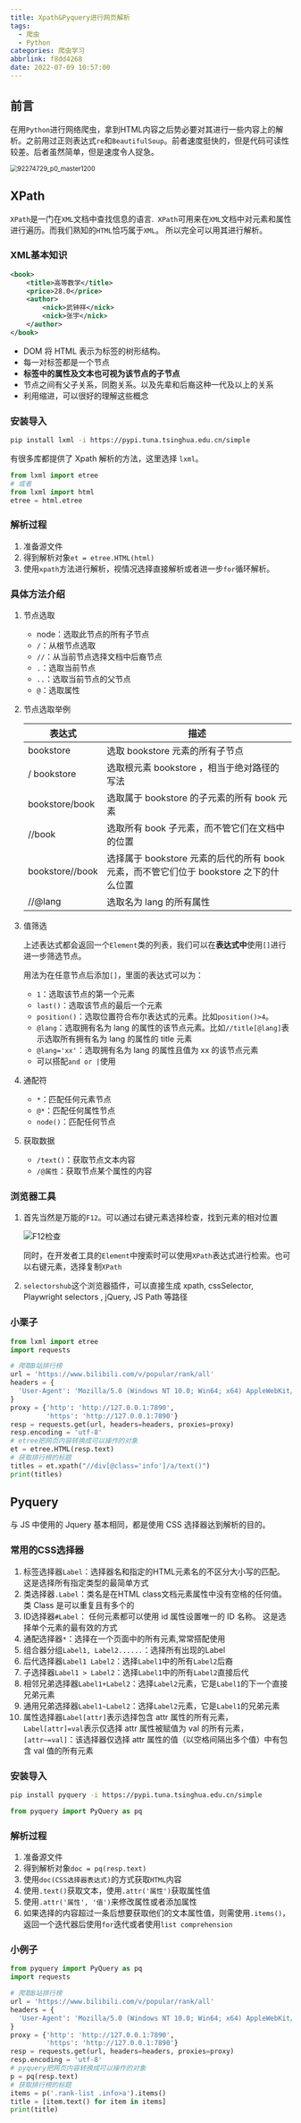 ```yaml
---
title: Xpath&Pyquery进行网页解析
tags:
  - 爬虫
  - Python
categories: 爬虫学习
abbrlink: f8dd4268
date: 2022-07-09 10:57:00
---
```


## 前言

在用`Python`进行网络爬虫，拿到HTML内容之后势必要对其进行一些内容上的解析。之前用过正则表达式`re`和`BeautifulSoup`。前者速度挺快的，但是代码可读性较差。后者虽然简单，但是速度令人捉急。

<img src="https://imgbed-1304793179.cos.ap-nanjing.myqcloud.com/typora/20220709111111.jpg" alt="92274729_p0_master1200" style="zoom:80%;" />

<!--more-->

## XPath

`XPath`是一门在`XML`⽂档中查找信息的语言.` XPath`可用来在`XML`文档中对元素和属性进行遍历。而我们熟知的`HTML`恰巧属于`XML`。 所以完全可以用其进行解析。

### XML基本知识

```xml
<book>
	<title>高等数学</title>
	<price>28.0</price>
	<author>
		<nick>武钟祥</nick>
		<nick>张宇</nick>
	</author>
</book>
```

+ DOM 将 HTML 表示为标签的树形结构。
+ 每一对标签都是一个节点
+ **标签中的属性及文本也可视为该节点的子节点**
+ 节点之间有父子关系，同胞关系。以及先辈和后裔这种一代及以上的关系
+ 利用缩进，可以很好的理解这些概念

### 安装导入

```bash
pip install lxml -i https://pypi.tuna.tsinghua.edu.cn/simple
```

有很多库都提供了 Xpath 解析的方法，这里选择 `lxml`。

```python
from lxml import etree
# 或者
from lxml import html
etree = html.etree
```

### 解析过程

1. 准备源文件
2. 得到解析对象`et = etree.HTML(html)`
3. 使用`xpath`方法进行解析，视情况选择直接解析或者进一步`for`循环解析。

### 具体方法介绍

1. 节点选取

   + node：选取此节点的所有子节点
   + `/`：从根节点选取
   + `//`：从当前节点选择文档中后裔节点
   + `.`：选取当前节点
   + `..`：选取当前节点的父节点
   + `@`：选取属性

2. 节点选取举例

   | 表达式          | 描述                                                         |
   | --------------- | ------------------------------------------------------------ |
   | bookstore       | 选取 bookstore 元素的所有子节点                              |
   | / bookstore     | 选取根元素 bookstore ，相当于绝对路径的写法                  |
   | bookstore/book  | 选取属于 bookstore 的子元素的所有 book 元素                  |
   | //book          | 选取所有 book 子元素，而不管它们在文档中的位置               |
   | bookstore//book | 选择属于 bookstore 元素的后代的所有 book 元素，而不管它们位于 bookstore 之下的什么位置 |
   | //@lang         | 选取名为 lang 的所有属性                                     |

3. 值筛选

   上述表达式都会返回一个`Element`类的列表，我们可以在**表达式中**使用`[]`进行进一步筛选节点。

   用法为在任意节点后添加`[]`，里面的表达式可以为：

   + `1`：选取该节点的第一个元素
   + `last()`：选取该节点的最后一个元素
   + `position()`：选取位置符合布尔表达式的元素。比如`position()>4`。
   + `@lang`：选取拥有名为 lang 的属性的该节点元素。比如`//title[@lang]`表示选取所有拥有名为 lang 的属性的 title 元素
   + `@lang='xx'`：选取拥有名为 lang 的属性且值为 xx 的该节点元素
   + 可以搭配`and or |`使用

4. 通配符

   + `*`：匹配任何元素节点
   + `@*`：匹配任何属性节点
   + `node()`：匹配任何节点

5. 获取数据

   + `/text()`：获取节点文本内容
   + `/@属性`：获取节点某个属性的内容

### 浏览器工具

1. 首先当然是万能的`F12`。可以通过右键元素选择检查，找到元素的相对位置

   ![F12检查](https://imgbed-1304793179.cos.ap-nanjing.myqcloud.com/typora/20220708154611.png)

   同时，在开发者工具的`Element`中搜索时可以使用`XPath`表达式进行检索。也可以右键元素，选择复制`XPath`

2. `selectorshub`这个浏览器插件，可以直接生成 xpath, cssSelector, Playwright selectors , jQuery, JS Path 等路径


### 小栗子

```python
from lxml import etree
import requests

# 爬取B站排行榜
url = 'https://www.bilibili.com/v/popular/rank/all'
headers = {
  'User-Agent': 'Mozilla/5.0 (Windows NT 10.0; Win64; x64) AppleWebKit/537.36 (KHTML, like Gecko) Chrome/80.0.3987.149 Safari/537.36'
}
proxy = {'http': 'http://127.0.0.1:7890',
         'https': 'http://127.0.0.1:7890'}
resp = requests.get(url, headers=headers, proxies=proxy)
resp.encoding = 'utf-8'
# etree把网页内容转换成可以操作的对象
et = etree.HTML(resp.text)
# 获取排行榜的标题
titles = et.xpath("//div[@class='info']/a/text()")
print(titles)
```



## Pyquery

与 JS 中使用的 Jquery 基本相同，都是使用 CSS 选择器达到解析的目的。

### 常用的CSS选择器

1. 标签选择器`Label`：选择器名和指定的HTML元素名的不区分大小写的匹配。这是选择所有指定类型的最简单方式
2. 类选择器`.Label`：类名是在HTML class文档元素属性中没有空格的任何值。类 Class 是可以重复且有多个的
3. ID选择器`#Label`： 任何元素都可以使用 id 属性设置唯一的 ID 名称。 这是选择单个元素的最有效的方式
4. 通配选择器`*`：选择在一个页面中的所有元素,常常搭配使用
5. 组合器分组`Label1, Label2......`：选择所有出现的Label
6. 后代选择器`Label1 Label2`：选择`Label1`中的所有`Label2`后裔
7. 子选择器`Label1 > Label2`：选择`Label1`中的所有`Label2`直接后代
8. 相邻兄弟选择器`Label1+Label2`：选择`Label2`元素，它是`Label1`的下一个直接兄弟元素
9. 通用兄弟选择器`Label1~Label2`：选择`Label2`元素，它是`Label1`的兄弟元素
10. 属性选择器`Label[attr]`表示选择包含 attr 属性的所有元素，`Label[attr]=val`表示仅选择 attr 属性被赋值为 val 的所有元素，`[attr~=val]`：该选择器仅选择 attr 属性的值（以空格间隔出多个值）中有包含 val 值的所有元素

### 安装导入

```bash
pip install pyquery -i https://pypi.tuna.tsinghua.edu.cn/simple
```

```python
from pyquery import PyQuery as pq
```

### 解析过程

1. 准备源文件
2. 得到解析对象`doc = pq(resp.text)`
3. 使用`doc(CSS选择器表达式)`的方式获取`HTML`内容
4. 使用`.text()`获取文本，使用`.attr('属性')`获取属性值
5. 使用`.attr('属性', '值')`来修改属性或者添加属性
6. 如果选择的内容超过一条后想要获取他们的文本属性值，则需使用`.items()`，返回一个迭代器后使用`for`迭代或者使用`list comprehension`

### 小例子

```python
from pyquery import PyQuery as pq
import requests

# 爬取B站排行榜
url = 'https://www.bilibili.com/v/popular/rank/all'
headers = {
  'User-Agent': 'Mozilla/5.0 (Windows NT 10.0; Win64; x64) AppleWebKit/537.36 (KHTML, like Gecko) Chrome/80.0.3987.149 Safari/537.36'
}
proxy = {'http': 'http://127.0.0.1:7890',
         'https': 'http://127.0.0.1:7890'}
resp = requests.get(url, headers=headers, proxies=proxy)
resp.encoding = 'utf-8'
# pyquery把网页内容转换成可以操作的对象
p = pq(resp.text)
# 获取排行榜的标题
items = p('.rank-list .info>a').items()
title = [item.text() for item in items]
print(title)
```

